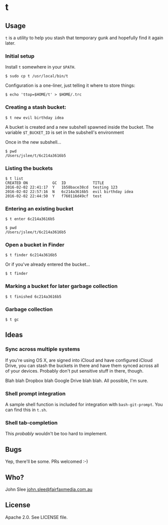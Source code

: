 # t

## Usage

`t` is a utility to help you stash that temporary gunk and hopefully find it again later.

### Initial setup

Install `t` somewhere in your `$PATH`.

    $ sudo cp t /usr/local/bin/t

Configuration is a one-liner, just telling it where to store things:

    $ echo 'ttop=$HOME/t' > $HOME/.trc

### Creating a stash bucket:

    $ t new evil birthday idea

A bucket is created and a new subshell spawned inside the bucket. The variable `$T_BUCKET_ID` is set in the subshell's environment

Once in the new subshell...

    $ pwd
    /Users/jslee/t/6c214a3616b5

### Listing the buckets

    $ t list
    CREATED ON           GC  ID            TITLE
    2016-02-02 22:41:17  Y   1b58bace38cd  testing 123
    2016-02-02 22:57:16  N   6c214a3616b5  evil birthday idea
    2016-02-02 22:44:50  Y   f760116d49cf  test

### Entering an existing bucket

    $ t enter 6c214a3616b5

    $ pwd
	/Users/jslee/t/6c214a3616b5

### Open a bucket in Finder

    $ t finder 6c214a3616b5

Or if you've already entered the bucket...

    $ t finder

### Marking a bucket for later garbage collection

    $ t finished 6c214a3616b5

### Garbage collection

    $ t gc


## Ideas

### Sync across multiple systems

If you're using OS X, are signed into iCloud and have configured iCloud
Drive, you can stash the buckets in there and have them synced across
all of your devices. Probably don't put sensitive stuff in there,
though.

Blah blah Dropbox blah Google Drive blah blah. All possible, I'm sure.

### Shell prompt integration

A sample shell function is included for integration with `bash-git-prompt`.
You can find this in `t.sh`.

### Shell tab-completion

This *probably* wouldn't be too hard to implement.


## Bugs

Yep, there'll be some. PRs welcomed :-)


## Who?

John Slee <john.slee@fairfaxmedia.com.au>


## License

Apache 2.0. See LICENSE file.
